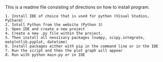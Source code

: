 This is a readme file consisting of directions on how to install program.

	1. Install IDE of choice that is used for python (Visual Studios, PyCharm)
	2. Intall Python from the website (Python 3)
	3. Open IDE and create a new project
	4. Create a new .py file within the project.
	5. Then install all nessisary packages (numpy, scipy.integrate, matplotlib.pyplot, datetime)
	6. Install packages either with pip in the command line or in the IDE
	7. Run the script and then the plot graph will appear
	8. Run with python main.py or in IDE
